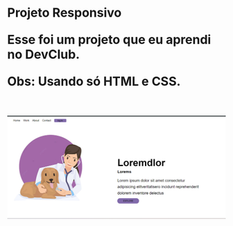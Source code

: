 <h1>Projeto Responsivo </h>
<br>
<p>Esse foi um projeto que eu aprendi no DevClub.</p>
<p>Obs: Usando só HTML e CSS.</p>
<br> 
<img src="https://github.com/lucasdaniel02/meu-repositorio/blob/main/desktop.png.png?raw=true"/>
<br>
<br>
